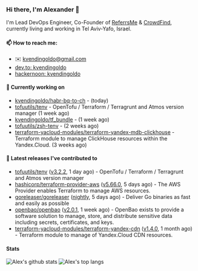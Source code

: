 ### Hi there, I'm Alexander 👋

I'm Lead DevOps Engineer, Co-Founder of [ReferrsMe](https://referrs.me/) & [CrowdFind](https://crowdfind.ai/), currently living and working in Tel Aviv-Yafo, Israel.

#### 📫 How to reach me:

- ✉️ kvendingoldo@gmail.com
- [dev.to: kvendingoldo](https://dev.to/kvendingoldo)
- [hackernoon: kvendingoldo](https://hackernoon.com/u/kvendingoldo)

#### 👷 Currently working on


- [kvendingoldo/habr-bq-to-ch](https://github.com/kvendingoldo/habr-bq-to-ch) -  (today)
- [tofuutils/tenv](https://github.com/tofuutils/tenv) - OpenTofu / Terraform / Terragrunt and Atmos version manager (1 week ago)
- [kvendingoldo/tf_bundle](https://github.com/kvendingoldo/tf_bundle) -  (1 week ago)
- [tofuutils/zsh-tenv](https://github.com/tofuutils/zsh-tenv) -  (2 weeks ago)
- [terraform-yacloud-modules/terraform-yandex-mdb-clickhouse](https://github.com/terraform-yacloud-modules/terraform-yandex-mdb-clickhouse) - Terraform module to manage ClickHouse resources within the Yandex.Cloud. (3 weeks ago)

#### 🔭 Latest releases I've contributed to

- [tofuutils/tenv](https://github.com/tofuutils/tenv) ([v3.2.2](https://github.com/tofuutils/tenv/releases/tag/v3.2.2), 1 day ago) - OpenTofu / Terraform / Terragrunt and Atmos version manager
- [hashicorp/terraform-provider-aws](https://github.com/hashicorp/terraform-provider-aws) ([v5.66.0](https://github.com/hashicorp/terraform-provider-aws/releases/tag/v5.66.0), 5 days ago) - The AWS Provider enables Terraform to manage AWS resources.
- [goreleaser/goreleaser](https://github.com/goreleaser/goreleaser) ([nightly](https://github.com/goreleaser/goreleaser/releases/tag/nightly), 5 days ago) - Deliver Go binaries as fast and easily as possible
- [openbao/openbao](https://github.com/openbao/openbao) ([v2.0.1](https://github.com/openbao/openbao/releases/tag/v2.0.1), 1 week ago) - OpenBao exists to provide a software solution to manage, store, and distribute sensitive data including secrets, certificates, and keys.
- [terraform-yacloud-modules/terraform-yandex-cdn](https://github.com/terraform-yacloud-modules/terraform-yandex-cdn) ([v1.4.0](https://github.com/terraform-yacloud-modules/terraform-yandex-cdn/releases/tag/v1.4.0), 1 month ago) - Terraform module to manage of Yandex.Cloud CDN resources.

#### Stats

![Alex's github stats](https://github-readme-stats.vercel.app/api?username=kvendingoldo&show_icons=true&theme=default&disable_animations=true&count_private=true&hide_rank=true&include_all_commits=true&custom_title=GitHub%20Stats&line_height=20)
![Alex's top langs](https://github-readme-stats.vercel.app/api/top-langs/?username=kvendingoldo&hide=tex,html,hcl,css,jupyter%20notebook&layout=compact)
